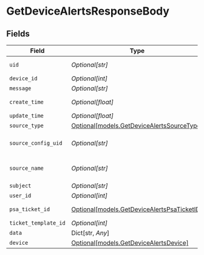 # GetDeviceAlertsResponseBody


## Fields

| Field                                                                                  | Type                                                                                   | Required                                                                               | Description                                                                            |
| -------------------------------------------------------------------------------------- | -------------------------------------------------------------------------------------- | -------------------------------------------------------------------------------------- | -------------------------------------------------------------------------------------- |
| `uid`                                                                                  | *Optional[str]*                                                                        | :heavy_minus_sign:                                                                     | Alert UID (activity series UID)                                                        |
| `device_id`                                                                            | *Optional[int]*                                                                        | :heavy_minus_sign:                                                                     | Device identifier                                                                      |
| `message`                                                                              | *Optional[str]*                                                                        | :heavy_minus_sign:                                                                     | Alert message                                                                          |
| `create_time`                                                                          | *Optional[float]*                                                                      | :heavy_minus_sign:                                                                     | Alert creation timestamp                                                               |
| `update_time`                                                                          | *Optional[float]*                                                                      | :heavy_minus_sign:                                                                     | Alert last updated                                                                     |
| `source_type`                                                                          | [Optional[models.GetDeviceAlertsSourceType]](../models/getdevicealertssourcetype.md)   | :heavy_minus_sign:                                                                     | Alert origin                                                                           |
| `source_config_uid`                                                                    | *Optional[str]*                                                                        | :heavy_minus_sign:                                                                     | Source configuration/policy element reference                                          |
| `source_name`                                                                          | *Optional[str]*                                                                        | :heavy_minus_sign:                                                                     | Source configuration/policy element name                                               |
| `subject`                                                                              | *Optional[str]*                                                                        | :heavy_minus_sign:                                                                     | Alert subject                                                                          |
| `user_id`                                                                              | *Optional[int]*                                                                        | :heavy_minus_sign:                                                                     | User identifier                                                                        |
| `psa_ticket_id`                                                                        | [Optional[models.GetDeviceAlertsPsaTicketID]](../models/getdevicealertspsaticketid.md) | :heavy_minus_sign:                                                                     | Related PSA ticket ID                                                                  |
| `ticket_template_id`                                                                   | *Optional[int]*                                                                        | :heavy_minus_sign:                                                                     | PSA ticket template                                                                    |
| `data`                                                                                 | Dict[str, *Any*]                                                                       | :heavy_minus_sign:                                                                     | Alert data                                                                             |
| `device`                                                                               | [Optional[models.GetDeviceAlertsDevice]](../models/getdevicealertsdevice.md)           | :heavy_minus_sign:                                                                     | Device information.                                                                    |
